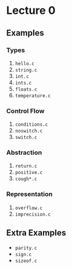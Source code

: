 # Lecture 0

## Examples

### Types 

1. `hello.c`
1. `string.c`
1. `int.c`
1. `ints.c`
1. `floats.c`
1. `temperature.c`

### Control Flow

1. `conditions.c`
1. `noswitch.c`
1. `switch.c`

### Abstraction

1. `return.c`
1. `positive.c`
1. `cough*.c`

### Representation

1. `overflow.c`
1. `imprecision.c`

## Extra Examples

- `parity.c`
- `sign.c`
- `sizeof.c`
